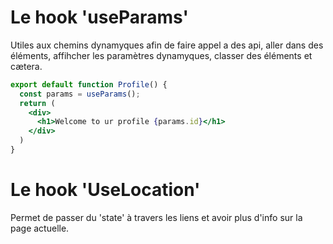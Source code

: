 # Le hook 'useParams'

Utiles aux chemins dynamyques afin de faire appel a des api, aller dans des éléments, affihcher les paramètres dynamyques, classer des éléments et cætera.
```jsx
export default function Profile() {
  const params = useParams();
  return (
    <div>
      <h1>Welcome to ur profile {params.id}</h1>
    </div>
  )
}
```

# Le hook 'UseLocation'

Permet de passer du 'state' à travers les liens et avoir plus d'info sur la page actuelle.  
